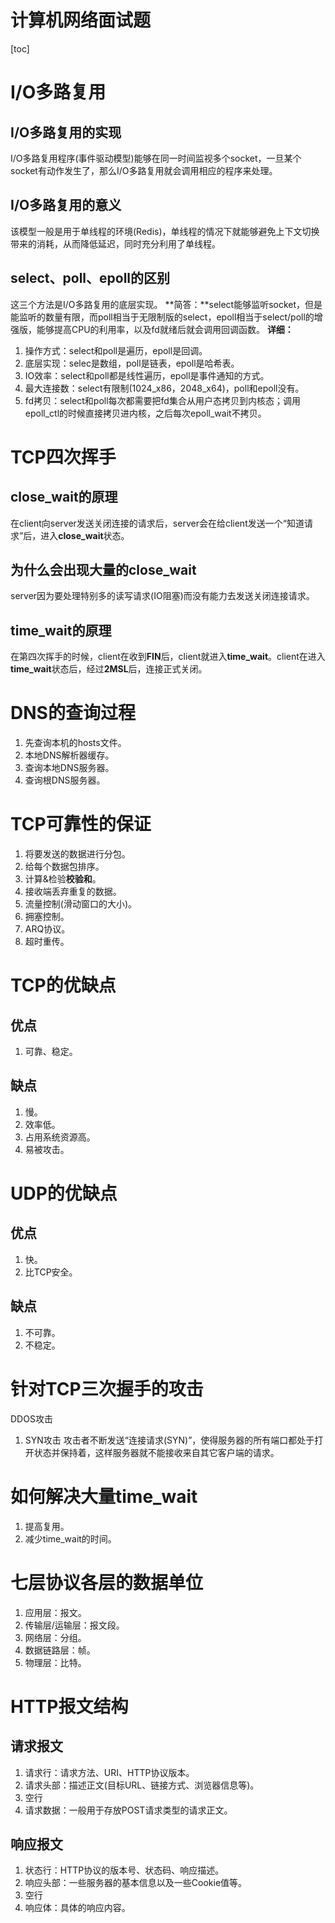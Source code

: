 # 计算机网络面试题

[toc]

# I/O多路复用
## I/O多路复用的实现
I/O多路复用程序(事件驱动模型)能够在同一时间监视多个socket，一旦某个socket有动作发生了，那么I/O多路复用就会调用相应的程序来处理。
## I/O多路复用的意义
该模型一般是用于单线程的环境(Redis)，单线程的情况下就能够避免上下文切换带来的消耗，从而降低延迟，同时充分利用了单线程。
## select、poll、epoll的区别
这三个方法是I/O多路复用的底层实现。
**简答：**select能够监听socket，但是能监听的数量有限，而poll相当于无限制版的select，epoll相当于select/poll的增强版，能够提高CPU的利用率，以及fd就绪后就会调用回调函数。
**详细：**
1. 操作方式：select和poll是遍历，epoll是回调。
2. 底层实现：selec是数组，poll是链表，epoll是哈希表。
3. IO效率：select和poll都是线性遍历，epoll是事件通知的方式。
4. 最大连接数：select有限制(1024_x86，2048_x64)，poll和epoll没有。
5. fd拷贝：select和poll每次都需要把fd集合从用户态拷贝到内核态；调用epoll_ctl的时候直接拷贝进内核，之后每次epoll_wait不拷贝。


# TCP四次挥手
## close_wait的原理
在client向server发送关闭连接的请求后，server会在给client发送一个“知道请求”后，进入**close_wait**状态。
## 为什么会出现大量的close_wait
server因为要处理特别多的读写请求(IO阻塞)而没有能力去发送关闭连接请求。
## time_wait的原理
在第四次挥手的时候，client在收到**FIN**后，client就进入**time_wait**。client在进入**time_wait**状态后，经过**2MSL**后，连接正式关闭。

# DNS的查询过程
1. 先查询本机的hosts文件。
2. 本地DNS解析器缓存。
3. 查询本地DNS服务器。
4. 查询根DNS服务器。

# TCP可靠性的保证
1. 将要发送的数据进行分包。
2. 给每个数据包排序。
3. 计算&检验**校验和**。
4. 接收端丢弃重复的数据。
5. 流量控制(滑动窗口的大小)。
6. 拥塞控制。
7. ARQ协议。
8. 超时重传。

# TCP的优缺点
## 优点
1. 可靠、稳定。
## 缺点
1. 慢。
2. 效率低。
3. 占用系统资源高。
4. 易被攻击。

# UDP的优缺点
## 优点
1. 快。
2. 比TCP安全。
## 缺点
1. 不可靠。
2. 不稳定。

# 针对TCP三次握手的攻击
DDOS攻击
1. SYN攻击
攻击者不断发送“连接请求(SYN)”，使得服务器的所有端口都处于打开状态并保持着，这样服务器就不能接收来自其它客户端的请求。

# 如何解决大量time_wait
1. 提高复用。
2. 减少time_wait的时间。

# 七层协议各层的数据单位
1. 应用层：报文。
2. 传输层/运输层：报文段。
3. 网络层：分组。
4. 数据链路层：帧。
5. 物理层：比特。

# HTTP报文结构
## 请求报文
1. 请求行：请求方法、URI、HTTP协议版本。
2. 请求头部：描述正文(目标URL、链接方式、浏览器信息等)。
3. 空行
4. 请求数据：一般用于存放POST请求类型的请求正文。
## 响应报文
1. 状态行：HTTP协议的版本号、状态码、响应描述。
2. 响应头部：一些服务器的基本信息以及一些Cookie值等。
3. 空行
4. 响应体：具体的响应内容。